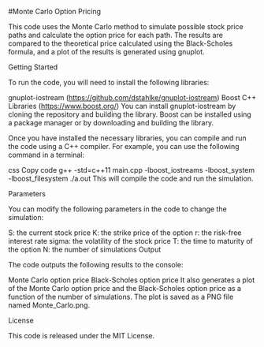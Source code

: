 
#Monte Carlo Option Pricing

This code uses the Monte Carlo method to simulate possible stock price paths and calculate the option price for each path. The results are compared to the theoretical price calculated using the Black-Scholes formula, and a plot of the results is generated using gnuplot.

Getting Started

To run the code, you will need to install the following libraries:

gnuplot-iostream (https://github.com/dstahlke/gnuplot-iostream)
Boost C++ Libraries (https://www.boost.org/)
You can install gnuplot-iostream by cloning the repository and building the library. Boost can be installed using a package manager or by downloading and building the library.

Once you have installed the necessary libraries, you can compile and run the code using a C++ compiler. For example, you can use the following command in a terminal:

css
Copy code
g++ -std=c++11 main.cpp -lboost_iostreams -lboost_system -lboost_filesystem
./a.out
This will compile the code and run the simulation.

Parameters

You can modify the following parameters in the code to change the simulation:

S: the current stock price
K: the strike price of the option
r: the risk-free interest rate
sigma: the volatility of the stock price
T: the time to maturity of the option
N: the number of simulations
Output

The code outputs the following results to the console:

Monte Carlo option price
Black-Scholes option price
It also generates a plot of the Monte Carlo option price and the Black-Scholes option price as a function of the number of simulations. The plot is saved as a PNG file named Monte_Carlo.png.

License

This code is released under the MIT License.
